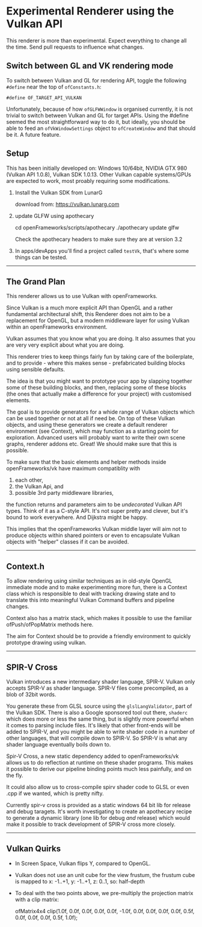 
# Experimental Renderer using the Vulkan API

This renderer is more than experimental. Expect everything to change
all the time. Send pull requests to influence what changes.

## Switch between GL and VK rendering mode

To switch between Vulkan and GL for rendering API, toggle the
following `#define` near the top of `ofConstants.h`:

    #define OF_TARGET_API_VULKAN

Unfortunately, because of how `ofGLFWWindow` is organised currently, it
is not trivial to switch between Vulkan and GL for target APIs. Using
the #define seemed the most straightforward way to do it, but ideally,
you should be able to feed an `ofVkWindowSettings` object to
`ofCreateWindow` and that should be it. A future feature.

## Setup 

This has been initially developed on: Windows 10/64bit, NVIDIA GTX 980
(Vulkan API 1.0.8), Vulkan SDK 1.0.13. Other Vulkan capable
systems/GPUs are expected to work, most proably requiring some
modifications. 

1. Install the Vulkan SDK from LunarG

   download from: https://vulkan.lunarg.com

2. update GLFW using apothecary
   
	cd openFrameworks/scripts/apothecary
   	./apothecary update glfw

   Check the apothecary headers to make sure they are at version 3.2

3. In apps/devApps you'll find a project called `testVk`, that's where
   some things can be tested.

----------------------------------------------------------------------

## The Grand Plan

This renderer allows us to use Vulkan with openFrameworks. 

Since Vulkan is a much more explicit API than OpenGL and a rather
fundamental architectural shift, this Renderer does not aim to be a
replacement for OpenGL, but a modern middleware layer for using Vulkan
within an openFrameworks environment.

Vulkan assumes that you know what you are doing. It also assumes that
you are very very explicit about what you are doing.

This renderer tries to keep things fairly fun by taking care of the
boilerplate, and to provide - where this makes sense - prefabricated
building blocks using sensible defaults.

The idea is that you might want to prototype your app by slapping
together some of these building blocks, and then, replacing some of
these blocks (the ones that actually make a difference for your
project) with customised elements.

The goal is to provide generators for a whide range of Vulkan objects
which can be used together or not at all if need be. On top of these
Vulkan objects, and using these generators we create a default
renderer environment (see Context), which may function as a starting
point for exploration. Advanced users will probably want to write
their own scene graphs, renderer addons etc. Great! We should make
sure that this is possible.
 
To make sure that the basic elements and helper methods inside
openFrameworks/vk have maximum compatiblity with 

1) each other, 
2) the Vulkan Api, and 
3) possible 3rd party middleware libraries, 

the function returns and parameters aim to be *undecorated* Vulkan API
types. Think of it as a C-style API. It's not super pretty and
clever, but it's bound to work everywhere. And Dijkstra might be happy.

This implies that the openFrameworks Vulkan middle layer will aim not to
produce objects within shared pointers or even to encapsulate Vulkan
objects with "helper" classes if it can be avoided.

----------------------------------------------------------------------

## Context.h

To allow rendering using similar techniques as in old-style OpenGL
immediate mode and to make experimenting more fun, there is a Context 
class which is responsible to deal with tracking drawing state and to
translate this into meaningful Vulkan Command buffers and pipeline
changes.

Context also has a matrix stack, which makes it possible to use the
familiar ofPush/ofPopMatrix methods here.

The aim for Context should be to provide a friendly environment to
quickly prototype drawing using vulkan.

----------------------------------------------------------------------

## SPIR-V Cross

Vulkan introduces a new intermediary shader language, SPIR-V. Vulkan only accepts SPIR-V as shader language. SPIR-V
files come precompiled, as a blob of 32bit words.

You generate these from GLSL source using the
`glslLangValidator`, part of the Vulkan SDK. There is also a Google
sponsored tool out there, `shaderc` which does more or less the same
thing, but is slightly more powerful when it comes to parsing include
files. It's likely that other front-ends will be added to SPIR-V, and
you might be able to write shader code in a number of other languages,
that will compile down to SPIR-V. So SPIR-V is what any shader
language eventually boils down to.

Spir-V Cross, a new static dependency added to openFrameworks/vk
allows us to do reflection at runtime on these shader programs. This
makes it possible to derive our pipeline binding points much less
painfully, and on the fly.

It could also allow us to cross-compile spirv shader code to GLSL or
even .cpp if we wanted, which is pretty nifty.

Currently spir-v cross is provided as a static windows 64 bit lib for
release and debug taragets. It's worth investigating to create an
apothecary recipe to generate a dynamic library (one lib for debug
*and* release) which would make it possible to track development of
SPIR-V cross more closely.

----------------------------------------------------------------------

## Vulkan Quirks

+ In Screen Space, Vulkan flips Y, compared to OpenGL.
+ Vulkan does not use an unit cube for the view frustum, the frustum
  cube is mapped to x: -1..+1, y: -1..+1, z: 0..1, so: half-depth

+ To deal with the two points above, we pre-multiply the projection
  matrix with a clip matrix:

	ofMatrix4x4 clip(1.0f,  0.0f, 0.0f, 0.0f,
                         0.0f, -1.0f, 0.0f, 0.0f,
                         0.0f,  0.0f, 0.5f, 0.0f,
                         0.0f,  0.0f, 0.5f, 1.0f);
